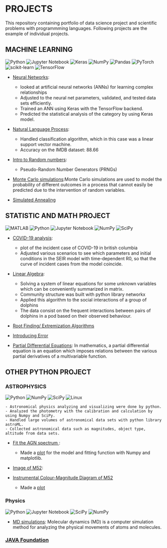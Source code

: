 # PROJECTS

This repository containing portfolio of data science project and scientific problems with programmming languages. 
Following projects are the example of individual projects. 


## MACHINE LEARNING
![Python](https://img.shields.io/badge/python-3670A0?style=for-the-badge&logo=python&logoColor=ffdd54) 	![Jupyter Notebook](https://img.shields.io/badge/jupyter-%23FA0F00.svg?style=for-the-badge&logo=jupyter&logoColor=white) 	![Keras](https://img.shields.io/badge/Keras-%23D00000.svg?style=for-the-badge&logo=Keras&logoColor=white) 	![NumPy](https://img.shields.io/badge/numpy-%23013243.svg?style=for-the-badge&logo=numpy&logoColor=white) 	![Pandas](https://img.shields.io/badge/pandas-%23150458.svg?style=for-the-badge&logo=pandas&logoColor=white) 	![PyTorch](https://img.shields.io/badge/PyTorch-%23EE4C2C.svg?style=for-the-badge&logo=PyTorch&logoColor=white) 	![scikit-learn](https://img.shields.io/badge/scikit--learn-%23F7931E.svg?style=for-the-badge&logo=scikit-learn&logoColor=white) 	![TensorFlow](https://img.shields.io/badge/TensorFlow-%23FF6F00.svg?style=for-the-badge&logo=TensorFlow&logoColor=white)

* [Neural Networks](https://github.com/kyugseo/Programming/blob/a6df69aff317c2c9edf8ed2ddcb530f7a247cd70/Python/Computational%20Physics/Week9_Michelle%20Moon.ipynb):
   
  - looked at artificial neural networks (ANNs) for learning complex relationships
  -	Adjusted to the neural net parameters, validated, and tested data sets efficiently.
  -	Trained an ANN using Keras with the TensorFlow backend. 
  -	Predicted the statistical analysis of the category by using Keras model.

* [Natural Language Process](https://github.com/kyugseo/Programming/blob/22be95ad245f01b3389e2dcd4ac1b4370870ebc1/Python/Computational%20Physics/Project2_MichelleMoon.ipynb):
   - Handled classification algorithm, which in this case was a linear support vector machine.
   - Accuracy on the IMDB dataset: 88.66


* [Intro to Random numbers](https://github.com/kyugseo/Programming/blob/18e37ac46c65274a2f0284e6fa58a314201f46ff/Python/Computational%20Physics/Intro%20to%20Random%20numbers.ipynb):
  - Pseudo-Random Number Generators (PRNGs)

* [Monte Carlo simulations](https://github.com/kyugseo/Programming/blob/705a2b56154c5d1c0915372627099cfed4e75949/Python/Computational%20Physics/Monte%20Carlo%20Methods.ipynb):Monte Carlo simulations are used to model the probability of different outcomes in a process that cannot easily be predicted due to the intervention of random variables.

* [Simulated Annealing](https://github.com/kyugseo/Programming/blob/705a2b56154c5d1c0915372627099cfed4e75949/Python/Computational%20Physics/Simulated%20Annealing.ipynb)
 

## STATISTIC AND MATH PROJECT
![MATLAB](https://img.shields.io/badge/Matlab-3670A0?style=for-the-badge&logo=matlab&logoColor=ffdd54) 	![Python](https://img.shields.io/badge/python-3670A0?style=for-the-badge&logo=python&logoColor=ffdd54) 	![Jupyter Notebook](https://img.shields.io/badge/jupyter-%23FA0F00.svg?style=for-the-badge&logo=jupyter&logoColor=white)  ![NumPy](https://img.shields.io/badge/numpy-%23013243.svg?style=for-the-badge&logo=numpy&logoColor=white)  ![SciPy](https://img.shields.io/badge/SciPy-%230C55A5.svg?style=for-the-badge&logo=scipy&logoColor=%white)
* [COVID-19 analysis](https://github.com/kyugseo/Programming/blob/2cb9ea024e4cce47fa35e2e5d7923fd6a6538e78/matlab/covid19analysis/README.md):
   - plot of the incident case of COVID-19 in british columbia
   - Adjusted various scenarios to see which parameters and initial conditions in the SEIR model with time-dependent R0, so that the curve of incident cases from the model coincide.
   


* [Linear Algebra](https://github.com/kyugseo/Programming/blob/f2137fa6affd6be102f78055b3567215c7c5b43f/Python/Computational%20Physics/Linear%20Algebra.ipynb):
  - Solving a system of linear equations for some unknown variables which can be conveniently summarized in matrix.
  - Community structure was built with python library networkx
  - Applied this algorithm to the social interactions of a group of dolphins
  - The data consist on the frequent interactions between pairs of dolphins in a pod based on their observed behaviour.

* [Root Finding/ Extremization Algorithms](https://github.com/kyugseo/Programming/blob/18e37ac46c65274a2f0284e6fa58a314201f46ff/Python/Computational%20Physics/Root%20finding%20and%20Extremization.ipynb)

* [Introducing Error](https://github.com/kyugseo/Programming/blob/18e37ac46c65274a2f0284e6fa58a314201f46ff/Python/Computational%20Physics/Introducing%20Error.ipynb)

* [Partial Differential Equations](https://github.com/kyugseo/Programming/blob/705a2b56154c5d1c0915372627099cfed4e75949/Python/Computational%20Physics/Partial%20differential%20Equation.ipynb): In mathematics, a partial differential equation is an equation which imposes relations between the various partial derivatives of a multivariable function.



## OTHER PYTHON PROJECT

### ASTROPHYSICS 
![Python](https://img.shields.io/badge/python-3670A0?style=for-the-badge&logo=python&logoColor=ffdd54) 	![NumPy](https://img.shields.io/badge/numpy-%23013243.svg?style=for-the-badge&logo=numpy&logoColor=white) 	![SciPy](https://img.shields.io/badge/SciPy-%230C55A5.svg?style=for-the-badge&logo=scipy&logoColor=%white)  ![Linux](https://img.shields.io/badge/Linux-FCC624?style=for-the-badge&logo=linux&logoColor=black)

    - Astronomical physics analyzing and visualizing were done by python. 
    - Analyzed the photometry with the calibration and calculation by using Numpy and SciPy.
    - Handled large volumes of astronomical data sets with python library astroML.
    - Collected astronomical data such as magnitudes, object type, altitude from data sets. 
  
* [Fit the AGN spectrum ](https://github.com/kyugseo/Programming/blob/899b127f69b1062454e7aea004d699fb4a18c6c3/Python/Astrophysics/fitANG.py): 
  - Made a [plot](https://github.com/kyugseo/Programming/blob/899b127f69b1062454e7aea004d699fb4a18c6c3/Python/Astrophysics/SpectrumFit_AGN.png) for the model and fitting function with Numpy and matplotlib. 
  
* [Image of M52](https://github.com/kyugseo/Programming/blob/1a6ab0bf61037dc26c71ec87d6d21395f8fc9725/Python/Astrophysics/README_M52.md):

* [Instrumental Colour-Magnitude Diagram of M52](https://github.com/kyugseo/Programming/blob/a9afba10442c1e59f661436eb7953edaf1fd9088/Python/Astrophysics/photometry.py)
  - Made a [plot](https://github.com/kyugseo/Programming/blob/2f28a6e2d91b2a20e29fb5239523fccfd8c07bf5/Python/Astrophysics/cmd_instrumental.png)
  


### Physics 
![Python](https://img.shields.io/badge/python-3670A0?style=for-the-badge&logo=python&logoColor=ffdd54) 	![Jupyter Notebook](https://img.shields.io/badge/jupyter-%23FA0F00.svg?style=for-the-badge&logo=jupyter&logoColor=white)  ![SciPy](https://img.shields.io/badge/SciPy-%230C55A5.svg?style=for-the-badge&logo=scipy&logoColor=%white)  ![NumPy](https://img.shields.io/badge/numpy-%23013243.svg?style=for-the-badge&logo=numpy&logoColor=white)

* [MD simulations](https://github.com/kyugseo/Programming/blob/18e37ac46c65274a2f0284e6fa58a314201f46ff/Python/Computational%20Physics/MD%20simulations.ipynb):
Molecular dynamics (MD) is a computer simulation method for analyzing the physical movements of atoms and molecules.


### [JAVA Foundation](https://github.com/kyugseo/Programming/blob/201d762658aa733028efc38bcc36746669bf6464/Java/Readme.md)
